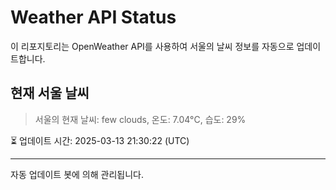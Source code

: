 
# Weather API Status

이 리포지토리는 OpenWeather API를 사용하여 서울의 날씨 정보를 자동으로 업데이트합니다.

## 현재 서울 날씨
> 서울의 현재 날씨: few clouds, 온도: 7.04°C, 습도: 29%

⏳ 업데이트 시간: 2025-03-13 21:30:22 (UTC)

---
자동 업데이트 봇에 의해 관리됩니다.
